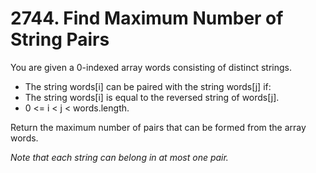# 2744. Find Maximum Number of String Pairs

You are given a 0-indexed array words consisting of distinct strings.
- The string words[i] can be paired with the string words[j] if:
- The string words[i] is equal to the reversed string of words[j].
- 0 <= i < j < words.length.

Return the maximum number of pairs that can be formed from the array words.

*Note that each string can belong in at most one pair.*